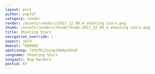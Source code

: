 ```yaml
---
layout: post
author: pepfof
category: render
render: /assets/renders/2017_12_09_4_shooting stars.png
thumb: /assets/renders/thumb/thumb-2017_12_09_4_shooting stars.png
title: Shooting Stars
navigation_override: /
aspect: 16/9
domcol: ^000000
spotisong: 7tOcPDj3vyopZ404pY6UuP
songname: Shooting Stars
songautr: Bag Raiders
postid: 87
---
```


<!--USER BEGIN 1-->

<!--USER END 1-->

<!--more-->
<!--USER BEGIN 2-->

<!--USER END 2-->

